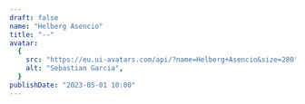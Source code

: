 ```yaml
---
draft: false
name: "Helberg Asencio"
title: "--"
avatar:
  {
    src: "https://eu.ui-avatars.com/api/?name=Helberg+Asencio&size=280",
    alt: "Sebastian Garcia",
  }
publishDate: "2023-05-01 10:00"
---
```

